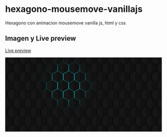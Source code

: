 # hexagono-mousemove-vanillajs
Hexagono con animacion mousemove vanilla js, html y css 

## Imagen y Live preview

[Live preview](https://chrisvd9.github.io/react-tabs-simples-con-css/)

![screenShot01](hexagono-mousemove-vanilla.png)
